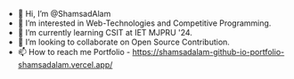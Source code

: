 - 👋 Hi, I’m @ShamsadAlam
- 👀 I’m interested in Web-Technologies and Competitive Programming.
- 🌱 I’m currently learning CSIT at IET MJPRU '24.
- 💞️ I’m looking to collaborate on Open Source Contribution.
- 📫 How to reach me Portfolio - https://shamsadalam-github-io-portfolio-shamsadalam.vercel.app/

<!---
ShamsadAlam/ShamsadAlam is a ✨ special ✨ repository because its `README.md` (this file) appears on your GitHub profile.
You can click the Preview link to take a look at your changes.
--->
